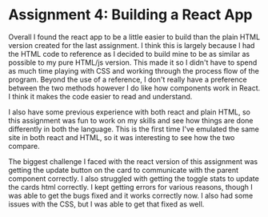 # Assignment 4: Building a React App

Overall I found the react app to be a little easier to build than the plain HTML version created for the last assignment. I think this is largely because I had the HTML code to reference as I decided to build mine to be as similar as possible to my pure HTML/js version. This made it so I didn't have to spend as much time playing with CSS and working through the process flow of the program. Beyond the use of a reference, I don't really have a preference between the two methods however I do like how components work in React. I think it makes the code easier to read and understand.

I also have some previous experience with both react and plain HTML, so this assignment was fun to work on my skills and see how things are done differently in both the language. This is the first time I've emulated the same site in both react and HTML, so it was interesting to see how the two compare.

The biggest challenge I faced with the react version of this assignment was getting the update button on the card to communicate with the parent component correctly. I also struggled with getting the toggle stats to update the cards html correctly. I kept getting errors for various reasons, though I was able to get the bugs fixed and it works correctly now. I also had some issues with the CSS, but I was able to get that fixed as well.
